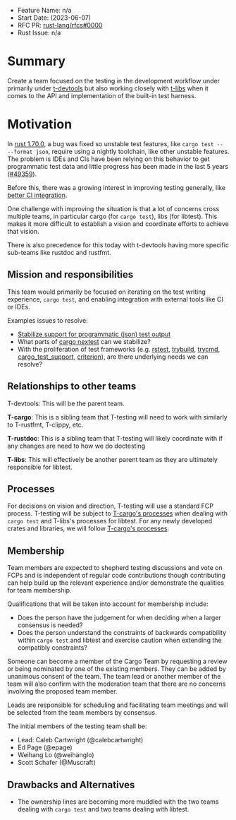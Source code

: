 - Feature Name: n/a
- Start Date: (2023-06-07)
- RFC PR: [rust-lang/rfcs#0000](https://github.com/rust-lang/rfcs/pull/0000)
- Rust Issue: n/a

# Summary
[summary]: #summary

Create a team focused on the testing in the development workflow under primarily under [t-devtools](https://www.rust-lang.org/governance/teams/dev-tools) but also working closely with [t-libs](https://www.rust-lang.org/governance/teams/library) when it comes to the API and implementation of the built-in test harness.

# Motivation
[motivation]: #motivation

In [rust 1.70.0](https://blog.rust-lang.org/2023/06/01/Rust-1.70.0.html), a bug was fixed so unstable test features, like `cargo test -- --format json`, require using a nightly toolchain, like other unstable features.  The problem is IDEs and CIs have been relying on this behavior to get programmatic test data and little progress has been made in the last 5 years ([#49359](https://github.com/rust-lang/rust/issues/49359)).

Before this, there was a growing interest in improving testing generally, like [better CI integration](https://internals.rust-lang.org/t/pre-rfc-implementing-test-binary-list-format-json-for-use-by-ide-test-explorers-runners/18308).

One challenge with improving the situation is that a lot of concerns cross multiple teams, in particular cargo (for `cargo test`), libs (for libtest).  This makes it more difficult to establish a vision and coordinate efforts to achieve that vision.

There is also precedence for this today with t-devtools having more specific sub-teams like rustdoc and rustfmt.

## Mission and responsibilities
[mission]: #mission

This team would primarily be focused on iterating on the test writing experience, `cargo test`, and enabling integration with external tools like CI or IDEs.

Examples issues to resolve:
- [Stabilize support for programmatic (json) test output](https://github.com/rust-lang/rust/issues/49359)
- What parts of [cargo nextest](https://nexte.st/) can we stabilize?
- With the proliferation of test frameworks (e.g. [rstest], [trybuild], [trycmd], [cargo_test_support], [criterion]), are there underlying needs we can resolve?

## Relationships to other teams

T-devtools: This will be the parent team.

**T-cargo**: This is a sibling team that T-testing will need to work with similarly to T-rustfmt, T-clippy, etc.

**T-rustdoc**: This is a sibling team that T-testing will likely coordinate with if any changes are need to how we do doctesting

**T-libs**: This will effectively be another parent team as they are ultimately responsible for libtest.

## Processes

For decisions on vision and direction, T-testing will use a standard FCP process.  T-testing will be subject to [T-cargo's processes](https://doc.crates.io/contrib/team.html#decision-process) when dealing with `cargo test` and T-libs's processes for libtest.  For any newly developed crates and libraries, we will follow [T-cargo's processes](https://doc.crates.io/contrib/team.html#decision-process).

## Membership

Team members are expected to shepherd testing discussions and vote on FCPs and is independent of regular code contributions though contributing can help build up the relevant experience and/or demonstrate the qualities for team membership.

Qualifications that will be taken into account for membership include:

- Does the person have the judgement for when deciding when a larger consensus is needed?
- Does the person understand the constraints of backwards compatibility within `cargo test` and libtest and exercise caution when extending the compatibly constraints?

Someone can become a member of the Cargo Team by requesting a review or being nominated by one of the existing members. They can be added by unanimous consent of the team. The team lead or another member of the team will also confirm with the moderation team that there are no concerns involving the proposed team member.

Leads are responsible for scheduling and facilitating team meetings and will be selected from the team members by consensus.

The initial members of the testing team shall be:
- Lead: Caleb Cartwright (@calebcartwright)
- Ed Page (@epage)
- Weihang Lo (@weihanglo)
- Scott Schafer (@Muscraft)

## Drawbacks and Alternatives

- The ownership lines are becoming more muddled with the two teams dealing with `cargo test` and two teams dealing with libtest.

[rstest]: https://crates.io/crates/rstest
[trybuild]: https://crates.io/crates/trybuild
[trycmd]: https://crates.io/crates/trycmd
[cargo_test_support]: https://doc.rust-lang.org/nightly/nightly-rustc/cargo_test_support/
[criterion]: https://crates.io/crates/criterion
